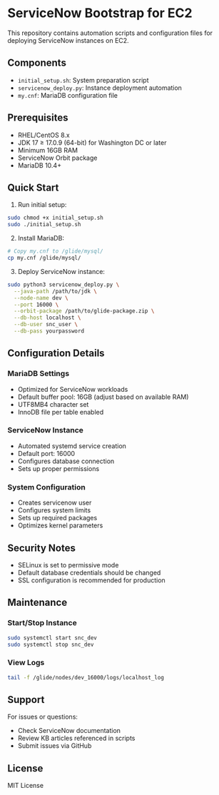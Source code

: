 # ServiceNow Bootstrap for EC2

This repository contains automation scripts and configuration files for deploying ServiceNow instances on EC2.

## Components

- `initial_setup.sh`: System preparation script
- `servicenow_deploy.py`: Instance deployment automation
- `my.cnf`: MariaDB configuration file

## Prerequisites

- RHEL/CentOS 8.x
- JDK 17 ≥ 17.0.9 (64-bit) for Washington DC or later
- Minimum 16GB RAM
- ServiceNow Orbit package
- MariaDB 10.4+

## Quick Start

1. Run initial setup:
```bash
sudo chmod +x initial_setup.sh
sudo ./initial_setup.sh
```

2. Install MariaDB:
```bash
# Copy my.cnf to /glide/mysql/
cp my.cnf /glide/mysql/
```

3. Deploy ServiceNow instance:
```bash
sudo python3 servicenow_deploy.py \
  --java-path /path/to/jdk \
  --node-name dev \
  --port 16000 \
  --orbit-package /path/to/glide-package.zip \
  --db-host localhost \
  --db-user snc_user \
  --db-pass yourpassword
```

## Configuration Details

### MariaDB Settings
- Optimized for ServiceNow workloads
- Default buffer pool: 16GB (adjust based on available RAM)
- UTF8MB4 character set
- InnoDB file per table enabled

### ServiceNow Instance
- Automated systemd service creation
- Default port: 16000
- Configures database connection
- Sets up proper permissions

### System Configuration
- Creates servicenow user
- Configures system limits
- Sets up required packages
- Optimizes kernel parameters

## Security Notes

- SELinux is set to permissive mode
- Default database credentials should be changed
- SSL configuration is recommended for production

## Maintenance

### Start/Stop Instance
```bash
sudo systemctl start snc_dev
sudo systemctl stop snc_dev
```

### View Logs
```bash
tail -f /glide/nodes/dev_16000/logs/localhost_log
```

## Support

For issues or questions:
- Check ServiceNow documentation
- Review KB articles referenced in scripts
- Submit issues via GitHub

## License

MIT License